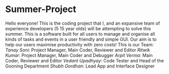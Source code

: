 # Summer-Project
Hello everyone! This is the coding project that I, and an expansive team of experience developers (5 15 year olds) will be attempting to solve this summer. This is a software built for all users to manage and organise all kinds of tasks and events in a user friendly and simple GUI. Our aim is to help our users maximise productivity with zero costs!
This is our Team:
*Tanay Soni*: Project Manager, Main Coder, Reviewer and Editor
*Ritwik Kumar*: Project Manager, Main Coder and Debugger
*Arpit Verma*: Main Coder, Reviewer and Editor
*Vedant Upadhyay*: Code Tester and Head of the Gooning Department
*Shubh Gordhan*: Lead App and Interface Designer
